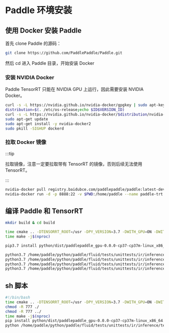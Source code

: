 # Paddle 环境安装

## 使用 Docker 安装 Paddle

首先 clone Paddle 的源码：

```bash
git clone https://github.com/PaddlePaddle/Paddle.git
```

然后 cd 进入 Paddle 目录，开始安装 Docker

### 安装 NVIDIA Docker

Paddle TensorRT 只能在 NVIDIA GPU 上运行，因此需要安装 NVIDIA Docker。

```bash
curl -s -L https://nvidia.github.io/nvidia-docker/gpgkey | sudo apt-key add -
distribution=$(. /etc/os-release;echo $ID$VERSION_ID)
curl -s -L https://nvidia.github.io/nvidia-docker/$distribution/nvidia-docker.list | sudo tee /etc/apt/sources.list.d/nvidia-docker.list
sudo apt-get update
sudo apt-get install -y nvidia-docker2
sudo pkill -SIGHUP dockerd
```
### 拉取 Docker 镜像

:::tip

拉取镜像，注意一定要拉取带有 TensorRT 的镜像，否则后续无法使用 TensorRT。

:::

```bash
nvidia-docker pull registry.baidubce.com/paddlepaddle/paddle:latest-dev-cuda11.7-cudnn8.4-trt8.4-gcc8.2
nvidia-docker run -d -p 8888:22 -v $PWD:/home/paddle --name paddle-trt paddle:latest-dev-cuda11.7-cudnn8.4-trt8.4-gcc8.2 /bin/bash
```

## 编译 Paddle 和 TensorRT

```bash
mkdir build & cd build

time cmake .. -DTENSORRT_ROOT=/usr -DPY_VERSION=3.7 -DWITH_GPU=ON -DWITH_PYTHON=ON -DWITH_TENSORRT=ON 
time make -j$(nproc)

pip3.7 install python/dist/paddlepaddle_gpu-0.0.0-cp37-cp37m-linux_x86_64.whl --force-reinstall

python3.7 /home/paddle/python/paddle/fluid/tests/unittests/ir/inference/test_trt_convert_elementwise.py
python3.7 /home/paddle/python/paddle/fluid/tests/unittests/ir/inference/test_trt_convert_pad3d.py
python3.7 /home/paddle/python/paddle/fluid/tests/unittests/ir/inference/test_trt_convert_temporal_shift.py
python3.7 /home/paddle/python/paddle/fluid/tests/unittests/ir/inference/test_trt_convert_pad.py
```

## sh 脚本

```bash
#!/bin/bash
time cmake .. -DTENSORRT_ROOT=/usr -DPY_VERSION=3.7 -DWITH_GPU=ON -DWITH_PYTHON=ON -DWITH_TENSORRT=ON
chmod -R 777 ./
chmod -R 777 ../
time make -j$(nproc)
pip install python/dist/paddlepaddle_gpu-0.0.0-cp37-cp37m-linux_x86_64.whl --force-reinstall
python /home/paddle/python/paddle/fluid/tests/unittests/ir/inference/test_trt_convert_pad3d.py
```